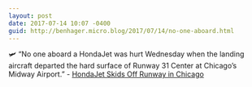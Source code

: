 ```yaml
---
layout: post
date: 2017-07-14 10:07 -0400
guid: http://benhager.micro.blog/2017/07/14/no-one-aboard.html
---
```

🛩 “No one aboard a HondaJet was hurt Wednesday when the landing aircraft departed the hard surface of Runway 31 Center at Chicago’s Midway Airport.” - [HondaJet Skids Off Runway in Chicago](http://www.flyingmag.com/hondajet-skids-off-runway-in-chicago)
